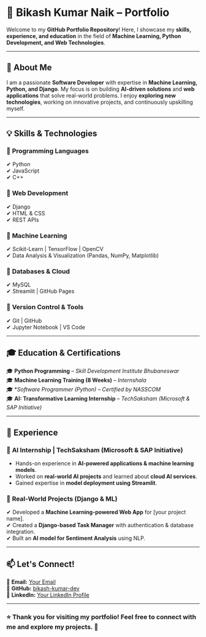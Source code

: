 # 🚀 Bikash Kumar Naik – Portfolio  

Welcome to my **GitHub Portfolio Repository**! Here, I showcase my **skills, experience, and education** in the field of **Machine Learning, Python Development, and Web Technologies**.  

---

## 📌 About Me  
I am a passionate **Software Developer** with expertise in **Machine Learning, Python, and Django**. My focus is on building **AI-driven solutions** and **web applications** that solve real-world problems. I enjoy **exploring new technologies**, working on innovative projects, and continuously upskilling myself.  

---

## 💡 Skills & Technologies  

### 🔹 **Programming Languages**  
✔ Python  
✔ JavaScript  
✔ C++  

### 🔹 **Web Development**  
✔ Django  
✔ HTML & CSS  
✔ REST APIs  

### 🔹 **Machine Learning**  
✔ Scikit-Learn | TensorFlow | OpenCV  
✔ Data Analysis & Visualization (Pandas, NumPy, Matplotlib)  

### 🔹 **Databases & Cloud**  
✔ MySQL  
✔ Streamlit | GitHub Pages 

### 🔹 **Version Control & Tools**  
✔ Git | GitHub  
✔ Jupyter Notebook | VS Code  

---

## 🎓 Education & Certifications  

🎓 **Python Programming** – *Skill Development Institute Bhubaneswar*  
🎓 **Machine Learning Training (8 Weeks)** – *Internshala*  
🎓 **Software Programmer (Python) – Certified by NASSCOM*  
🎓 **AI: Transformative Learning Internship** – *TechSaksham (Microsoft & SAP Initiative)*  

---

## 💼 Experience  

### 🔹 **AI Internship | TechSaksham (Microsoft & SAP Initiative)**  
- Hands-on experience in **AI-powered applications & machine learning models**.  
- Worked on **real-world AI projects** and learned about **cloud AI services**.  
- Gained expertise in **model deployment using Streamlit**.  

### 🔹 **Real-World Projects (Django & ML)**  
✔ Developed a **Machine Learning-powered Web App** for [your project name].  
✔ Created a **Django-based Task Manager** with authentication & database integration.  
✔ Built an **AI model for Sentiment Analysis** using NLP.  

---

## 📫 Let's Connect!  

📧 **Email:** [Your Email](bikashkumar01122003@gmail.com)  
🔗 **GitHub:** [bikash-kumar-dev](https://github.com/bikash-kumar-dev)  
🔗 **LinkedIn:** [Your LinkedIn Profile](https://www.linkedin.com/in/bikashkuamrnaik/)  

---

### ⭐ **Thank you for visiting my portfolio! Feel free to connect with me and explore my projects.** 🚀  

